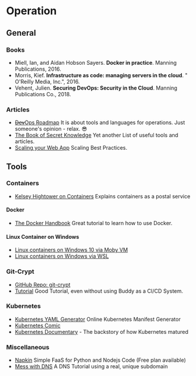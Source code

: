 # Operation

## General

### Books

- Miell, Ian, and Aidan Hobson Sayers. __Docker in practice__. Manning Publications, 2016.
- Morris, Kief. __Infrastructure as code: managing servers in the cloud__. " O'Reilly Media, Inc.", 2016.
- Vehent, Julien. __Securing DevOps: Security in the Cloud__. Manning Publications Co., 2018.

### Articles

- [~~Dev~~Ops Roadmap](https://roadmap.sh/devops) It is about tools and languages for operations. Just someone's opinion - relax. 😎
- [The Book of Secret Knowledge](https://github.com/trimstray/the-book-of-secret-knowledge) Yet another List of useful tools and articles.
- [Scaling your Web App](https://blog.hartleybrody.com/scale-load/) Scaling Best Practices.

## Tools


### Containers

- [Kelsey Hightower on Containers](https://www.youtube.com/watch?v=BE77h7dmoQU&t=472s) Explains containers as a postal service

#### Docker

- [The Docker Handbook](https://www.freecodecamp.org/news/the-docker-handbook/) Great tutorial to learn how to use Docker.



#### Linux Container on Windows

- [Linux containers on Windows 10 via Moby VM](https://docs.microsoft.com/en-us/virtualization/windowscontainers/deploy-containers/linux-containers)
- [Linux containers on Windows via WSL](https://docs.microsoft.com/en-us/windows/wsl/tutorials/wsl-containers)

### Git-Crypt

- [GitHub Repo: git-crypt](https://github.com/AGWA/git-crypt)
- [Tutorial](https://buddy.works/guides/git-crypt) Good Tutorial, even without using Buddy as a CI/CD System.

### Kubernetes

- [Kubernetes YAML Generator](https://k8syaml.com/) Online Kubernetes Manifest Generator
- [Kubernetes Comic](https://cloud.google.com/kubernetes-engine/kubernetes-comic)
- [Kubernetes Documentary](https://www.youtube.com/watch?v=BE77h7dmoQU) - The backstory of how Kubernetes matured


### Miscellaneous
- [Napkin](https://www.napkin.io/) Simple FaaS for Python and Nodejs Code (Free plan available)
- [Mess with DNS](https://messwithdns.net/) A DNS Tutorial using a real, unique subdomain
